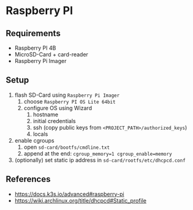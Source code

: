 # Raspberry PI

## Requirements

* Raspberry PI 4B
* MicroSD-Card + card-reader
* Raspberry Pi Imager

## Setup

1. flash SD-Card using `Raspberry Pi Imager`
   1. choose `Raspberry PI OS Lite 64bit`
   2. configure OS using Wizard
      1. hostname
      2. initial credentials
      3. ssh (copy public keys from `<PROJECT_PATH>/authorized_keys`)
      4. locals
2. enable cgroups
   1. open `sd-card/bootfs/cmdline.txt`
   2. append at the end: `cgroup_memory=1 cgroup_enable=memory`
3. (optionally) set static ip address in `sd-card/rootfs/etc/dhcpcd.conf`


## References

* https://docs.k3s.io/advanced#raspberry-pi
* https://wiki.archlinux.org/title/dhcpcd#Static_profile